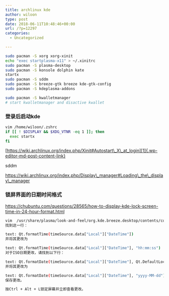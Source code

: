 ```yaml
---
title: archlinux kde
author: wiloon
type: post
date: 2018-06-11T10:48:46+00:00
url: /?p=12297
categories:
  - Uncategorized

---
```

```bash
sudo pacman -S xorg xorg-xinit
echo "exec startplasma-x11" > ~/.xinitrc
sudo pacman -S plasma-desktop
sudo pacman -S konsole dolphin kate
startx
sudo pacman -S sddm
sudo pacman -S breeze-gtk breeze kde-gtk-config
sudo pacman -S kdeplasma-addons

sudo pacman -S kwalletmanager
# start kwalletmanager and disactive kwallet
```

### 登录后启动kde
```bash
vim /home/wiloon/.zshrc
if [[ ! $DISPLAY && $XDG_VTNR -eq 1 ]]; then
  exec startx
fi

```

[https://wiki.archlinux.org/index.php/Xinit#Autostart\_X\_at_login][1]{.wp-editor-md-post-content-link}

sddm
  
https://wiki.archlinux.org/index.php/Display\_manager#Loading\_the\_display\_manager

 [1]: https://wiki.archlinux.org/index.php/Xinit#Autostart_X_at_login "https://wiki.archlinux.org/index.php/Xinit#Autostart_X_at_login"

 ### 锁屏界面的日期时间格式
 https://chubuntu.com/questions/28565/how-to-display-kde-lock-screen-time-in-24-hour-format.html
 ```bash
vim  /usr/share/plasma/look-and-feel/org.kde.breeze.desktop/contents/components/Clock.qml
找到这一行：

text: Qt.formatTime(timeSource.data["Local"]["DateTime"])
并将其更改为

text: Qt.formatTime(timeSource.data["Local"]["DateTime"], "hh:mm:ss")
对于ISO日期更改，请找到以下行：

text: Qt.formatDate(timeSource.data["Local"]["DateTime"], Qt.DefaultLocaleLongDate);
并将其更改为

text: Qt.formatDate(timeSource.data["Local"]["DateTime"], "yyyy-MM-dd");
保存更改。

按Ctrl + Alt + L锁定屏幕并立即查看更改。
 ```